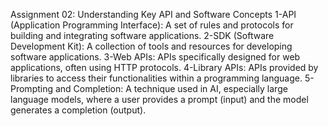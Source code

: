 Assignment 02: Understanding Key API and Software Concepts
1-API (Application Programming Interface): A set of rules and protocols for building and integrating software applications. 
2-SDK (Software Development Kit): A collection of tools and resources for developing software applications.
3-Web APIs: APIs specifically designed for web applications, often using HTTP protocols. 
4-Library APIs: APIs provided by libraries to access their functionalities within a programming language. 
5-Prompting and Completion: A technique used in AI, especially large language models, where a user provides a prompt (input) and the model generates a completion (output). 
